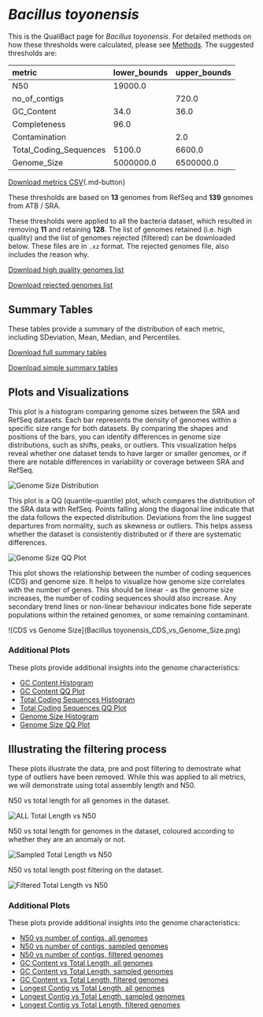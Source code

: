 # *Bacillus toyonensis*

This is the QualiBact page for *Bacillus toyonensis*. For detailed methods on how these thresholds were calculated, please see [Methods](../../methods.md).
The suggested thresholds are: 

| metric                 | lower_bounds   | upper_bounds   |
|:-----------------------|:---------------|:---------------|
| N50                    | 19000.0        |                |
| no_of_contigs          |                | 720.0          |
| GC_Content             | 34.0           | 36.0           |
| Completeness           | 96.0           |                |
| Contamination          |                | 2.0            |
| Total_Coding_Sequences | 5100.0         | 6600.0         |
| Genome_Size            | 5000000.0      | 6500000.0      |

[Download metrics CSV](Bacillus_toyonensis_metrics.csv){.md-button}


These thresholds are based on **13** genomes from RefSeq and **139** genomes from ATB / SRA.

These thresholds were applied to all the bacteria dataset, which resulted in removing **11** and retaining **128**.
The list of genomes retained (i.e. high quality) and the list of genomes rejected (filtered) can be downloaded below. These files are in `.xz` format. The rejected genomes file, also includes the reason why.

[Download high quality genomes list](Bacillus_toyonensis_high_quality_genomes.csv.xz)


[Download rejected genomes list](Bacillus_toyonensis_filtered_out_genomes.csv.xz)



## Summary Tables
These tables provide a summary of the distribution of each metric, including SDeviation, Mean, Median, and Percentiles.

[Download full summary tables](summary.csv)

[Download simple summary tables](selected_summary.csv)

## Plots and Visualizations

This plot is a histogram comparing genome sizes between the SRA and RefSeq datasets. Each bar represents the density of genomes within a specific size range for both datasets. By comparing the shapes and positions of the bars, you can identify differences in genome size distributions, such as shifts, peaks, or outliers. This visualization helps reveal whether one dataset tends to have larger or smaller genomes, or if there are notable differences in variability or coverage between SRA and RefSeq.

![Genome Size Distribution](Genome_Size_refseq_histogram_kde.png)

This plot is a QQ (quantile-quantile) plot, which compares the distribution of the SRA data with RefSeq. Points falling along the diagonal line indicate that the data follows the expected distribution. Deviations from the line suggest departures from normality, such as skewness or outliers. This helps assess whether the dataset is consistently distributed or if there are systematic differences.

![Genome Size QQ Plot](Genome_Size_refseq_qqplot.png)

This plot shows the relationship between the number of coding sequences (CDS) and genome size. It helps to visualize how genome size correlates with the number of genes. This should be linear - as the genome size increases, the number of coding sequences should also increase. Any secondary trend lines or non-linear behaviour indicates bone fide seperate populations within the retained genomes, or some remaining contaminant. 

![CDS vs Genome Size](Bacillus toyonensis_CDS_vs_Genome_Size.png)

### Additional Plots

These plots provide additional insights into the genome characteristics:

- [GC Content Histogram](GC_Content_refseq_histogram_kde.png)
- [GC Content QQ Plot](GC_Content_refseq_qqplot.png)
- [Total Coding Sequences Histogram](Total_Coding_Sequences_refseq_histogram_kde.png)
- [Total Coding Sequences QQ Plot](Total_Coding_Sequences_refseq_qqplot.png)
- [Genome Size Histogram](Genome_Size_refseq_histogram_kde.png)
- [Genome Size QQ Plot](Genome_Size_refseq_qqplot.png)
## Illustrating the filtering process
These plots illustrate the data, pre and post filtering to demostrate what type of outliers have been removed. While this was applied to all metrics, we will demonstrate using total assembly length and N50.

N50 vs total length for all genomes in the dataset.

![ALL Total Length vs N50](Bacillus_toyonensis_all_total_length_N50.png)

N50 vs total length for genomes in the dataset, coloured according to whether they are an anomaly or not.

![Sampled Total Length vs N50](Bacillus_toyonensis_sample_total_length_N50.png)

N50 vs total length post filtering on the dataset.

![Filtered Total Length vs N50](Bacillus_toyonensis_filt_total_length_N50.png)

### Additional Plots

These plots provide additional insights into the genome characteristics:

- [N50 vs number of contigs, all genomes](Bacillus_toyonensis_all_N50_number.png)
- [N50 vs number of contigs, sampled genomes](Bacillus_toyonensis_sample_N50_number.png)
- [N50 vs number of contigs, filtered genomes](Bacillus_toyonensis_filt_N50_number.png)
- [GC Content vs Total Length, all genomes](Bacillus_toyonensis_all_total_length_GC_Content.png)
- [GC Content vs Total Length, sampled genomes](Bacillus_toyonensis_sample_total_length_GC_Content.png)
- [GC Content vs Total Length, filtered genomes](Bacillus_toyonensis_filt_total_length_GC_Content.png)
- [Longest Contig vs Total Length, all genomes](Bacillus_toyonensis_all_total_length_longest.png)
- [Longest Contig vs Total Length, sampled genomes](Bacillus_toyonensis_sample_total_length_longest.png)
- [Longest Contig vs Total Length, filtered genomes](Bacillus_toyonensis_filt_total_length_longest.png)
